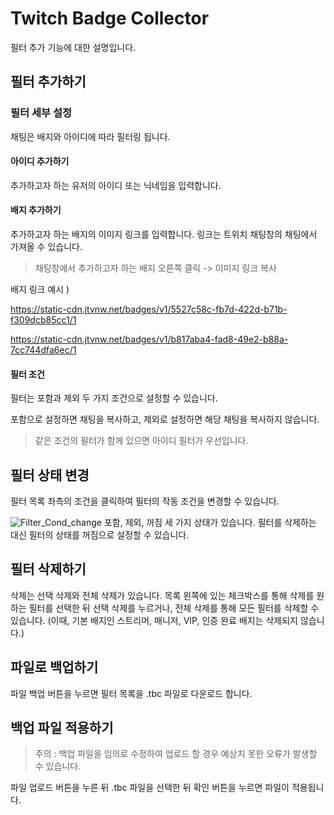 # Twitch Badge Collector

필터 추가 기능에 대한 설명입니다.

## 필터 추가하기

### 필터 세부 설정

채팅은 배지와 아이디에 따라 필터링 됩니다.

#### 아이디 추가하기

추가하고자 하는 유저의 아이디 또는 닉네임을 입력합니다.

#### 배지 추가하기

추가하고자 하는 배지의 이미지 링크를 입력합니다.
링크는 트위치 채팅창의 채팅에서 가져올 수 있습니다.

> 채팅창에서 추가하고자 하는 배지 오른쪽 클릭 -> 이미지 링크 복사

배지 링크 예시 )

https://static-cdn.jtvnw.net/badges/v1/5527c58c-fb7d-422d-b71b-f309dcb85cc1/1

https://static-cdn.jtvnw.net/badges/v1/b817aba4-fad8-49e2-b88a-7cc744dfa6ec/1


#### 필터 조건

필터는 포함과 제외 두 가지 조건으로 설정할 수 있습니다.

포함으로 설정하면 채팅을 복사하고, 제외로 설정하면 해당 채팅을 복사하지 않습니다.

> 같은 조건의 필터가 함께 있으면 아이디 필터가 우선입니다.

## 필터 상태 변경

필터 목록 좌측의 조건을 클릭하여 필터의 작동 조건을 변경할 수 있습니다.

![Filter_Cond_change](./screenshot/ko/filter_cond_change.webp)
포함, 제외, 꺼짐 세 가지 상태가 있습니다. 필터를 삭제하는 대신 필터의 상태를 꺼짐으로 설정할 수 있습니다.

## 필터 삭제하기

삭제는 선택 삭제와 전체 삭제가 있습니다. 목록 왼쪽에 있는 체크박스를 통해 삭제를 원하는 필터를 선택한 뒤 선택 삭제를 누르거나, 전체 삭제를 통해 모든 필터를 삭제할 수 있습니다. (이때, 기본 배지인 스트리머, 매니저, VIP, 인증 완료 배지는 삭제되지 않습니다.)

## 파일로 백업하기

파일 백업 버튼을 누르면 필터 목록을 .tbc 파일로 다운로드 합니다.

## 백업 파일 적용하기

> 주의 : 백업 파일을 임의로 수정하여 업로드 할 경우 예상치 못한 오류가 발생할 수 있습니다.

파일 업로드 버튼을 누른 뒤 .tbc 파일을 선택한 뒤 확인 버튼을 누르면 파일이 적용됩니다.